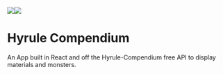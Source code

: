 <img src="https://img.shields.io/badge/React-20232A?style=for-the-badge&logo=react&logoColor=61DAFB"><img src="https://img.shields.io/badge/CSS-239120?&style=for-the-badge&logo=css3&logoColor=white">

# Hyrule Compendium

An App built in React and off the Hyrule-Compendium free API to display materials and monsters.

